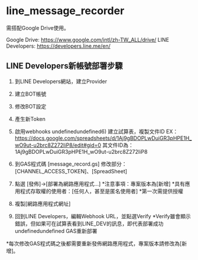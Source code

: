 # line_message_recorder

需搭配Google Drive使用。

Google Drive: https://www.google.com/intl/zh-TW_ALL/drive/
LINE Developers: https://developers.line.me/en/

## LINE Developers新帳號部署步驟

1) 到LINE Developers網站，建立Provider
2) 建立BOT帳號


3) 修改BOT設定
4) 產生新Token
5) 啟用webhooks
undefinedundefined6) 建立試算表，複製文件ID
EX： https://docs.google.com/spreadsheets/d/1Aj9gBDOPLwDuiGR3pHPE1H_wO9ut-u2brc8Z272IiP8/edit#gid=0
其文件ID為：1Aj9gBDOPLwDuiGR3pHPE1H_wO9ut-u2brc8Z272IiP8
7) 到GAS程式碼 [message_record.gs]
修改部分：[CHANNEL_ACCESS_TOKEN]、[SpreadSheet]
8) 點選 [發佈]→[部署為網路應用程式...]
*注意事項：專案版本為[新增]
*具有應用程式存取權的使用者：[任何人，甚至是匿名使用者]
*第一次需提供授權
9) 複製[網路應用程式網址]
10) 回到LINE Developers，編輯Webhook URL，並點選Verify
*Verify雖會顯示錯誤，但如果可在試算表看到LINE_DEV的訊息，即代表部署成功
undefinedundefined
GAS重新部署

*每次修改GAS程式碼之後都需要重新發佈網路應用程式，專案版本請修改為[新增]。
